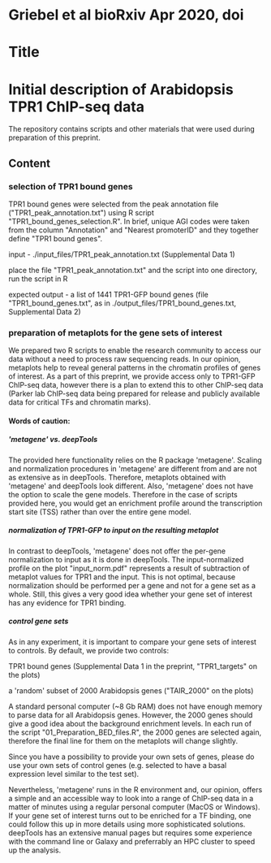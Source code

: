 # Griebel et al bioRxiv Apr 2020, doi
# Title
# Initial description of Arabidopsis TPR1 ChIP-seq data

The repository contains scripts and other materials that were used during preparation of this preprint.

## Content
### selection of TPR1 bound genes

TPR1 bound genes were selected from the peak annotation file ("TPR1_peak_annotation.txt") using R script "TPR1_bound_genes_selection.R". In brief, unique AGI codes were taken from the column "Annotation" and "Nearest promoterID" and they together define "TPR1 bound genes".

input - ./input_files/TPR1_peak_annotation.txt (Supplemental Data 1)

place the file "TPR1_peak_annotation.txt" and the script into one directory, run the script in R

expected output - a list of 1441 TPR1-GFP bound genes (file "TPR1_bound_genes.txt", as in ./output_files/TPR1_bound_genes.txt, Supplemental Data 2)


### preparation of metaplots for the gene sets of interest

We prepared two R scripts to enable the research community to access our data without a need to process raw sequencing reads. In our opinion, metaplots help to reveal general patterns in the chromatin profiles of genes of interest. As a part of this preprint, we provide access only to TPR1-GFP ChIP-seq data, however there is a plan to extend this to other ChIP-seq data (Parker lab ChIP-seq data being prepared for release and publicly available data for critical TFs and chromatin marks).

#### Words of caution:
##### 'metagene' vs. deepTools

The provided here functionality relies on the R package 'metagene'. Scaling and normalization procedures in 'metagene' are different from and are not as extensive as in deepTools. Therefore, metaplots obtained with 'metagene' and deepTools look different. Also, 'metagene' does not have the option to scale the gene models. Therefore in the case of scripts provided here, you would get an enrichment profile around the transcription start site (TSS) rather than over the entire gene model.

##### normalization of TPR1-GFP to input on the resulting metaplot

In contrast to deepTools, 'metagene' does not offer the per-gene normalization to input as it is done in deepTools. The input-normalized profile on the plot "input_norm.pdf" represents a result of subtraction of metaplot values for TPR1 and the input. This is not optimal, because normalization should be performed per a gene and not for a gene set as a whole. Still, this gives a very good idea whether your gene set of interest has any evidence for TPR1 binding.

##### control gene sets

As in any experiment, it is important to compare your gene sets of interest to controls. By default, we provide two controls:

TPR1 bound genes (Supplemental Data 1 in the preprint, "TPR1_targets" on the plots)

a 'random' subset of 2000 Arabidopsis genes ("TAIR_2000" on the plots)

A standard personal computer (~8 Gb RAM) does not have enough memory to parse data for all Arabidopsis genes. However, the 2000 genes should give a good idea about the background enrichment levels. In each run of the script "01_Preparation_BED_files.R", the 2000 genes are selected again, therefore the final line for them on the metaplots will change slightly.

Since you have a possibility to provide your own sets of genes, please do use your own sets of control genes (e.g. selected to have a basal expression level similar to the test set).



Nevertheless, 'metagene' runs in the R environment and, our opinion, offers a simple and an accessible way to look into a range of ChIP-seq data in a matter of minutes using a regular personal computer (MacOS or Windows). If your gene set of interest turns out to be enriched for a TF binding, one could follow this up in more details using more sophisticated solutions. deepTools has an extensive manual pages but requires some experience with the command line or Galaxy and preferrably an HPC cluster to speed up the analysis.
